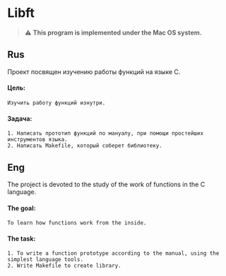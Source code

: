 # Libft

> :warning: **This program is implemented under the Mac OS system.**

## Rus

Проект посвящен изучению работы функций на языке C.

#### Цель:
```
Изучить работу функций изнутри.
```
#### Задача:
```
1. Написать прототип функций по мануалу, при помощи простейших инструментов языка.
2. Написать Makefile, который соберет библиотеку.
```

## Eng

The project is devoted to the study of the work of functions in the C language.

#### The goal:
```
To learn how functions work from the inside.
```
#### The task:
```
1. To write a function prototype according to the manual, using the simplest language tools.
2. Write Makefile to create library.
```
